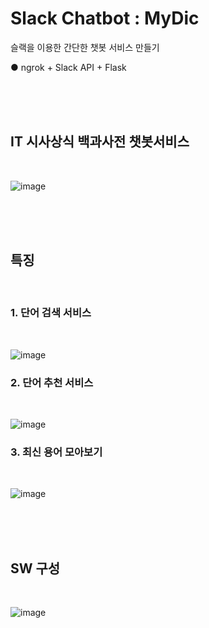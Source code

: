 # Slack Chatbot : MyDic
슬랙을 이용한 간단한 챗봇 서비스 만들기

● ngrok + Slack API + Flask

</br>
</br>
</br>

<h2> IT 시사상식 백과사전 챗봇서비스 </h2>

</br>

![image](https://user-images.githubusercontent.com/20718935/85037138-ecec4b00-b1bf-11ea-9cf0-3a581c43219a.png)

</br>
</br>
</br>

<h2> 특징 </h2>

</br>

<h3>1. 단어 검색 서비스</h3> </br>

![image](https://user-images.githubusercontent.com/20718935/85038059-1b1e5a80-b1c1-11ea-92e8-e2272bcc216b.png)


<h3> 2. 단어 추천 서비스 </h3></br>

![image](https://user-images.githubusercontent.com/20718935/85037944-f9bd6e80-b1c0-11ea-8cdb-7632106abea0.png)


<h3> 3. 최신 용어 모아보기 </h3></br>

![image](https://user-images.githubusercontent.com/20718935/85038144-34bfa200-b1c1-11ea-9dd9-0f99779233b3.png)


</br>
</br>
</br>


<h2> SW 구성 </h2>
</br>

![image](https://user-images.githubusercontent.com/20718935/85038363-73555c80-b1c1-11ea-9889-20fe52aba66c.png)


